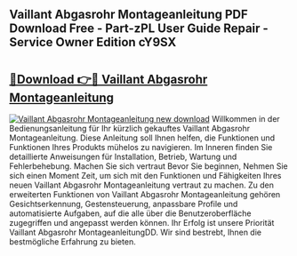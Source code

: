 ## Vaillant Abgasrohr Montageanleitung PDF Download Free - Part-zPL User Guide Repair - Service Owner Edition cY9SX

# <h2><a href="http://df6ah41.blite.top/?on=Vaillant+Abgasrohr+Montageanleitung">🔗Download 👉🔴 Vaillant Abgasrohr Montageanleitung</a></h2>

[![Vaillant Abgasrohr Montageanleitung new download](https://i.imgur.com/lujVjoI.png)](http://df6ah41.blite.top/?on=Vaillant+Abgasrohr+Montageanleitung)
Willkommen in der Bedienungsanleitung für Ihr kürzlich gekauftes Vaillant Abgasrohr Montageanleitung. Diese Anleitung soll Ihnen helfen, die Funktionen und Funktionen Ihres Produkts mühelos zu navigieren. Im Inneren finden Sie detaillierte Anweisungen für Installation, Betrieb, Wartung und Fehlerbehebung. Machen Sie sich vertraut Bevor Sie beginnen, Nehmen Sie sich einen Moment Zeit, um sich mit den Funktionen und Fähigkeiten Ihres neuen Vaillant Abgasrohr Montageanleitung vertraut zu machen. Zu den erweiterten Funktionen von Vaillant Abgasrohr Montageanleitung gehören Gesichtserkennung, Gestensteuerung, anpassbare Profile und automatisierte Aufgaben, auf die alle über die Benutzeroberfläche zugegriffen und angepasst werden können. Ihr Erfolg ist unsere Priorität Vaillant Abgasrohr MontageanleitungDD. Wir sind bestrebt, Ihnen die bestmögliche Erfahrung zu bieten.
